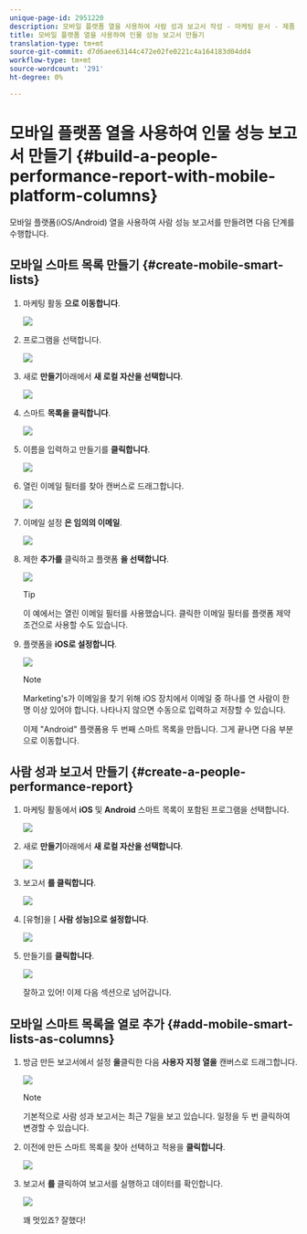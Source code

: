 ```yaml
---
unique-page-id: 2951220
description: 모바일 플랫폼 열을 사용하여 사람 성과 보고서 작성 - 마케팅 문서 - 제품 설명서
title: 모바일 플랫폼 열을 사용하여 인물 성능 보고서 만들기
translation-type: tm+mt
source-git-commit: d7d6aee63144c472e02fe0221c4a164183d04dd4
workflow-type: tm+mt
source-wordcount: '291'
ht-degree: 0%

---
```



# 모바일 플랫폼 열을 사용하여 인물 성능 보고서 만들기 {#build-a-people-performance-report-with-mobile-platform-columns}

모바일 플랫폼(iOS/Android) 열을 사용하여 사람 성능 보고서를 만들려면 다음 단계를 수행합니다.

## 모바일 스마트 목록 만들기 {#create-mobile-smart-lists}

1. 마케팅 활동 **으로 이동합니다**.

   ![](assets/ma.png)

1. 프로그램을 선택합니다.

   ![](assets/two-1.png)

1. 새로 **만들기**&#x200B;아래에서 **새 로컬 자산을 선택합니다**.

   ![](assets/three-1.png)

1. 스마트 **목록을 클릭합니다**.

   ![](assets/four-1.png)

1. 이름을 입력하고 만들기를 **클릭합니다**.

   ![](assets/five-1.png)

1. 열린 이메일 필터를 찾아 캔버스로 드래그합니다.

   ![](assets/six-1.png)

1. 이메일 설정 **은 임의의 이메일**.

   ![](assets/seven.png)

1. 제한 **추가를** 클릭하고 플랫폼 **을 선택합니다**.

   ![](assets/eight.png)

   >[!TIP]
   >
   >이 예에서는 열린 이메일 필터를 사용했습니다. 클릭한 이메일 필터를 플랫폼 제약 조건으로 사용할 수도 있습니다.

1. 플랫폼을 **iOS로 설정합니다**.

   ![](assets/nine.png)

   >[!NOTE]
   >
   >Marketing&#39;s가 이메일을 찾기 위해 iOS 장치에서 이메일 중 하나를 연 사람이 한 명 이상 있어야 합니다. 나타나지 않으면 수동으로 입력하고 저장할 수 있습니다.

   이제 &quot;Android&quot; 플랫폼용 두 번째 스마트 목록을 만듭니다. 그게 끝나면 다음 부분으로 이동합니다.

## 사람 성과 보고서 만들기 {#create-a-people-performance-report}

1. 마케팅 활동에서 **iOS** 및 **Android** 스마트 목록이 포함된 프로그램을 선택합니다.

   ![](assets/ten.png)

1. 새로 **만들기**&#x200B;아래에서 **새 로컬 자산을 선택합니다**.

   ![](assets/eleven.png)

1. 보고서 **를 클릭합니다**.

   ![](assets/twelve.png)

1. [유형]을 [ **사람 성능]으로 설정합니다**.

   ![](assets/thirteen.png)

1. 만들기를 **클릭합니다**.

   ![](assets/fourteen.png)

   잘하고 있어! 이제 다음 섹션으로 넘어갑니다.

## 모바일 스마트 목록을 열로 추가 {#add-mobile-smart-lists-as-columns}

1. 방금 만든 보고서에서 설정 **을**&#x200B;클릭한 다음 **사용자 지정 열을** 캔버스로 드래그합니다.

   ![](assets/fifteen.png)

   >[!NOTE]
   >
   >기본적으로 사람 성과 보고서는 최근 7일을 보고 있습니다. 일정을 두 번 클릭하여 변경할 수 있습니다.

1. 이전에 만든 스마트 목록을 찾아 선택하고 적용을 **클릭합니다**.

   ![](assets/sixteen.png)

1. 보고서 **를** 클릭하여 보고서를 실행하고 데이터를 확인합니다.

   ![](assets/seventeen.png)

   꽤 멋있죠? 잘했다!

